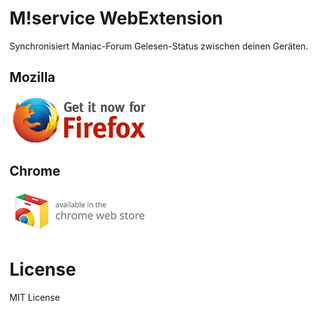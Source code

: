 M!service WebExtension
========

Synchronisiert Maniac-Forum Gelesen-Status zwischen deinen Geräten.

## Mozilla
[![Firefox](promo/ff.png)](https://addons.mozilla.org/de/firefox/addon/mservice/)

## Chrome
[![Chrome](promo/chrome.png)](https://chrome.google.com/webstore/detail/mservice/cilgdabbhoaegpnapbkaioeafgikjgdi)

# License

MIT License
